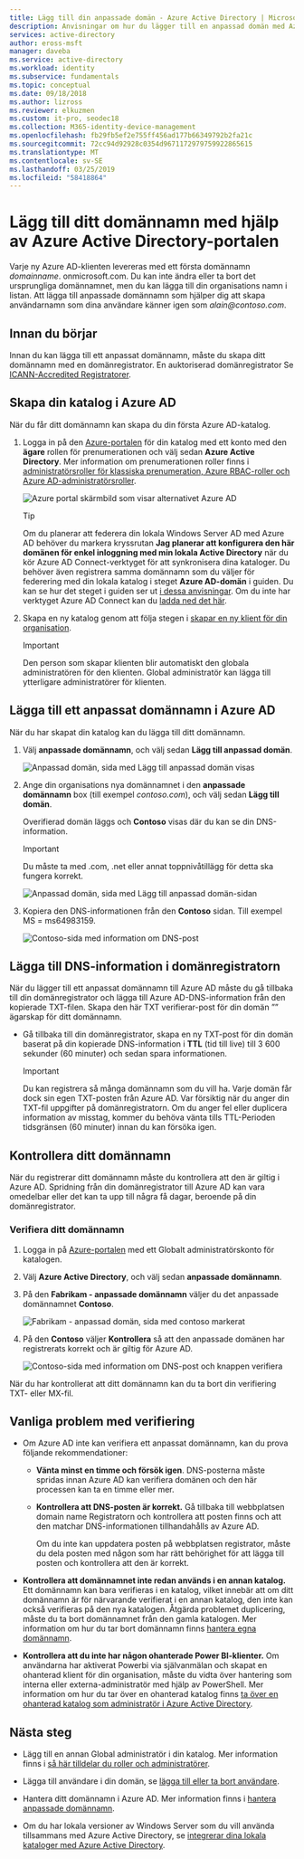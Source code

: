 ```yaml
---
title: Lägg till din anpassade domän - Azure Active Directory | Microsoft Docs
description: Anvisningar om hur du lägger till en anpassad domän med Azure Active Directory.
services: active-directory
author: eross-msft
manager: daveba
ms.service: active-directory
ms.workload: identity
ms.subservice: fundamentals
ms.topic: conceptual
ms.date: 09/18/2018
ms.author: lizross
ms.reviewer: elkuzmen
ms.custom: it-pro, seodec18
ms.collection: M365-identity-device-management
ms.openlocfilehash: fb29fb5ef2e755ff456ad177b66349792b2fa21c
ms.sourcegitcommit: 72cc94d92928c0354d9671172979759922865615
ms.translationtype: MT
ms.contentlocale: sv-SE
ms.lasthandoff: 03/25/2019
ms.locfileid: "58418864"
---
```

# <a name="add-your-custom-domain-name-using-the-azure-active-directory-portal"></a>Lägg till ditt domännamn med hjälp av Azure Active Directory-portalen
Varje ny Azure AD-klienten levereras med ett första domännamn *domainname*. onmicrosoft.com. Du kan inte ändra eller ta bort det ursprungliga domännamnet, men du kan lägga till din organisations namn i listan. Att lägga till anpassade domännamn som hjälper dig att skapa användarnamn som dina användare känner igen som *alain\@contoso.com*.

## <a name="before-you-begin"></a>Innan du börjar
Innan du kan lägga till ett anpassat domännamn, måste du skapa ditt domännamn med en domänregistrator. En auktoriserad domänregistrator Se [ICANN-Accredited Registratorer](https://www.icann.org/registrar-reports/accredited-list.html).

## <a name="create-your-directory-in-azure-ad"></a>Skapa din katalog i Azure AD
När du får ditt domännamn kan skapa du din första Azure AD-katalog.

1. Logga in på den [Azure-portalen](https://portal.azure.com/) för din katalog med ett konto med den **ägare** rollen för prenumerationen och välj sedan **Azure Active Directory**. Mer information om prenumerationen roller finns i [administratörsroller för klassiska prenumeration, Azure RBAC-roller och Azure AD-administratörsroller](../../role-based-access-control/rbac-and-directory-admin-roles.md#azure-rbac-roles).

    ![Azure portal skärmbild som visar alternativet Azure AD](media/active-directory-access-create-new-tenant/azure-ad-portal.png)

    >[!TIP]
    > Om du planerar att federera din lokala Windows Server AD med Azure AD behöver du markera kryssrutan **Jag planerar att konfigurera den här domänen för enkel inloggning med min lokala Active Directory** när du kör Azure AD Connect-verktyget för att synkronisera dina kataloger. Du behöver även registrera samma domännamn som du väljer för federering med din lokala katalog i steget **Azure AD-domän** i guiden. Du kan se hur det steget i guiden ser ut [i dessa anvisningar](../hybrid/how-to-connect-install-custom.md#verify-the-azure-ad-domain-selected-for-federation). Om du inte har verktyget Azure AD Connect kan du [ladda ned det här](https://go.microsoft.com/fwlink/?LinkId=615771).

2. Skapa en ny katalog genom att följa stegen i [skapar en ny klient för din organisation](active-directory-access-create-new-tenant.md#create-a-new-tenant-for-your-organization).

    >[!Important]
    >Den person som skapar klienten blir automatiskt den globala administratören för den klienten. Global administratör kan lägga till ytterligare administratörer för klienten.

## <a name="add-your-custom-domain-name-to-azure-ad"></a>Lägga till ett anpassat domännamn i Azure AD
När du har skapat din katalog kan du lägga till ditt domännamn.

1. Välj **anpassade domännamn**, och välj sedan **Lägg till anpassad domän**.

    ![Anpassad domän, sida med Lägg till anpassad domän visas](media/add-custom-domain/add-custom-domain.png)

2. Ange din organisations nya domännamnet i den **anpassade domännamn** box (till exempel _contoso.com_), och välj sedan **Lägg till domän**.

    Overifierad domän läggs och **Contoso** visas där du kan se din DNS-information.

    >[!Important]
    >Du måste ta med .com, .net eller annat toppnivåtillägg för detta ska fungera korrekt.

    ![Anpassad domän, sida med Lägg till anpassad domän-sidan](media/add-custom-domain/add-custom-domain-blade.png)

4. Kopiera den DNS-informationen från den **Contoso** sidan. Till exempel MS = ms64983159.

    ![Contoso-sida med information om DNS-post](media/add-custom-domain/contoso-blade-with-dns-info.png)

## <a name="add-your-dns-information-to-the-domain-registrar"></a>Lägga till DNS-information i domänregistratorn
När du lägger till ett anpassat domännamn till Azure AD måste du gå tillbaka till din domänregistrator och lägga till Azure AD-DNS-information från den kopierade TXT-filen. Skapa den här TXT verifierar-post för din domän ”” ägarskap för ditt domännamn.

-  Gå tillbaka till din domänregistrator, skapa en ny TXT-post för din domän baserat på din kopierade DNS-information i **TTL** (tid till live) till 3 600 sekunder (60 minuter) och sedan spara informationen.

    >[!Important]
    >Du kan registrera så många domännamn som du vill ha. Varje domän får dock sin egen TXT-posten från Azure AD. Var försiktig när du anger din TXT-fil uppgifter på domänregistratorn. Om du anger fel eller duplicera information av misstag, kommer du behöva vänta tills TTL-Perioden tidsgränsen (60 minuter) innan du kan försöka igen.

## <a name="verify-your-custom-domain-name"></a>Kontrollera ditt domännamn
När du registrerar ditt domännamn måste du kontrollera att den är giltig i Azure AD. Spridning från din domänregistrator till Azure AD kan vara omedelbar eller det kan ta upp till några få dagar, beroende på din domänregistrator.

### <a name="to-verify-your-custom-domain-name"></a>Verifiera ditt domännamn
1. Logga in på [Azure-portalen](https://portal.azure.com/) med ett Globalt administratörskonto för katalogen.

2. Välj **Azure Active Directory**, och välj sedan **anpassade domännamn**.

3. På den **Fabrikam - anpassade domännamn** väljer du det anpassade domännamnet **Contoso**.

    ![Fabrikam - anpassad domän, sida med contoso markerat](media/add-custom-domain/custom-blade-with-contoso-highlighted.png)

4. På den **Contoso** väljer **Kontrollera** så att den anpassade domänen har registrerats korrekt och är giltig för Azure AD.

    ![Contoso-sida med information om DNS-post och knappen verifiera](media/add-custom-domain/contoso-blade-with-dns-info-verify.png)

När du har kontrollerat att ditt domännamn kan du ta bort din verifiering TXT- eller MX-fil.

## <a name="common-verification-issues"></a>Vanliga problem med verifiering
- Om Azure AD inte kan verifiera ett anpassat domännamn, kan du prova följande rekommendationer:
  - **Vänta minst en timme och försök igen**. DNS-posterna måste spridas innan Azure AD kan verifiera domänen och den här processen kan ta en timme eller mer.

  - **Kontrollera att DNS-posten är korrekt.** Gå tillbaka till webbplatsen domain name Registratorn och kontrollera att posten finns och att den matchar DNS-informationen tillhandahålls av Azure AD.

    Om du inte kan uppdatera posten på webbplatsen registrator, måste du dela posten med någon som har rätt behörighet för att lägga till posten och kontrollera att den är korrekt.

- **Kontrollera att domännamnet inte redan används i en annan katalog.** Ett domännamn kan bara verifieras i en katalog, vilket innebär att om ditt domännamn är för närvarande verifierat i en annan katalog, den inte kan också verifieras på den nya katalogen. Åtgärda problemet duplicering, måste du ta bort domännamnet från den gamla katalogen. Mer information om hur du tar bort domännamn finns [hantera egna domännamn](../users-groups-roles/domains-manage.md).

- **Kontrollera att du inte har någon ohanterade Power BI-klienter.** Om användarna har aktiverat Powerbi via självanmälan och skapat en ohanterad klient för din organisation, måste du vidta över hantering som interna eller externa-administratör med hjälp av PowerShell. Mer information om hur du tar över en ohanterad katalog finns [ta över en ohanterad katalog som administratör i Azure Active Directory](../users-groups-roles/domains-admin-takeover.md).

## <a name="next-steps"></a>Nästa steg

- Lägg till en annan Global administratör i din katalog. Mer information finns i [så här tilldelar du roller och administratörer](active-directory-users-assign-role-azure-portal.md).

- Lägga till användare i din domän, se [lägga till eller ta bort användare](add-users-azure-active-directory.md).

- Hantera ditt domännamn i Azure AD. Mer information finns i [hantera anpassade domännamn](../users-groups-roles/domains-manage.md).

- Om du har lokala versioner av Windows Server som du vill använda tillsammans med Azure Active Directory, se [integrerar dina lokala kataloger med Azure Active Directory](../connect/active-directory-aadconnect.md).
